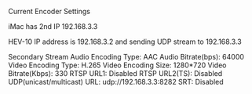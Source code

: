 Current Encoder Settings

iMac has 2nd IP 192.168.3.3

HEV-10 IP address is 192.168.3.2 and sending UDP stream to 192.168.3.3

Secondary Stream
Audio Encoding Type: AAC
Audio Bitrate(bps): 64000
Video Encoding Type: H.265
Video Encoding Size: 1280*720
Video Bitrate(Kbps): 330
RTSP URL1: Disabled
RTSP URL2(TS): Disabled
UDP(unicast/multicast) URL: udp://192.168.3.3:8282
SRT: Disabled
